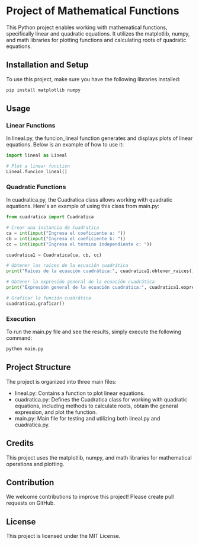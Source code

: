 # Project of Mathematical Functions

This Python project enables working with mathematical functions, specifically linear and quadratic equations. It utilizes the matplotlib, numpy, and math libraries for plotting functions and calculating roots of quadratic equations.

## Installation and Setup

To use this project, make sure you have the following libraries installed:

```bash
pip install matplotlib numpy
```

## Usage

### Linear Functions

In lineal.py, the funcion_lineal function generates and displays plots of linear equations. Below is an example of how to use it:

```python
import lineal as Lineal

# Plot a linear function
Lineal.funcion_lineal()
```

### Quadratic Functions

In cuadratica.py, the Cuadratica class allows working with quadratic equations. Here's an example of using this class from main.py:

```python
from cuadratica import Cuadratica

# Crear una instancia de Cuadratica
ca = int(input("Ingresa el coeficiente a: "))
cb = int(input("Ingresa el coeficiente b: "))
cc = int(input("Ingresa el término independiente c: "))

cuadratica1 = Cuadratica(ca, cb, cc)

# Obtener las raíces de la ecuación cuadrática
print("Raíces de la ecuación cuadrática:", cuadratica1.obtener_raices())

# Obtener la expresión general de la ecuación cuadrática
print("Expresión general de la ecuación cuadrática:", cuadratica1.expresion_general())

# Graficar la función cuadrática
cuadratica1.graficar()
```

### Execution

To run the main.py file and see the results, simply execute the following command:

```bash
python main.py
```

## Project Structure

The project is organized into three main files:

- lineal.py: Contains a function to plot linear equations.
- cuadratica.py: Defines the Cuadratica class for working with quadratic equations, including methods to calculate roots, obtain the general expression, and plot the function.
- main.py: Main file for testing and utilizing both lineal.py and cuadratica.py.

## Credits

This project uses the matplotlib, numpy, and math libraries for mathematical operations and plotting.

## Contribution

We welcome contributions to improve this project! Please create pull requests on GitHub.

## License

This project is licensed under the MIT License.
